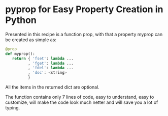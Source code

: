 # pyprop for Easy Property Creation in Python 

Presented in this recipe is a function prop, with that a property myprop can be created as simple as:

``` python
@prop
def myprop(): 
   return { 'fset': lambda ...  
          , 'fget': lambda ... 
          , 'fdel': lambda ... 
          , 'doc': <string>          
          }
```          

All the items in the returned dict are optional. 

The function contains only 7 lines of code, easy to understand, easy to customize, will make the code look much netter and will save you a lot of typing.


